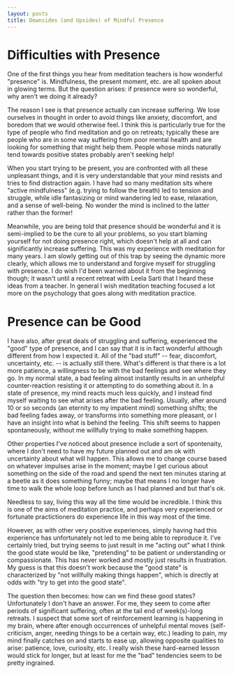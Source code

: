 ```yaml
---
layout: posts
title: Downsides (and Upsides) of Mindful Presence
---
```


# Difficulties with Presence

One of the first things you hear from meditation teachers is how wonderful "presence" is. Mindfulness, the present moment, etc. are all spoken about in glowing terms. But the question arises: if presence were so wonderful, why aren't we doing it already?

The reason I see is that presence actually can increase suffering. We lose ourselves in thought in order to avoid things like anxiety, discomfort, and boredom that we would otherwise feel. I think this is particularly true for the type of people who find meditation and go on retreats; typically these are people who are in some way suffering from poor mental health and are looking for something that might help them. People whose minds naturally tend towards positive states probably aren't seeking help!

When you start trying to be present, you are confronted with all these unpleasant things, and it is very understandable that your mind resists and tries to find distraction again. I have had so many meditation sits where "active mindfulness" (e.g. trying to follow the breath) led to tension and struggle, while idle fantasizing or mind wandering led to ease, relaxation, and a sense of well-being. No wonder the mind is inclined to the latter rather than the former!

Meanwhile, you are being told that presence should be wonderful and it is semi-implied to be the cure to all your problems, so you start blaming yourself for not doing presence right, which doesn't help at all and can significantly increase suffering. This was my experience with meditation for many years. I am slowly getting out of this trap by seeing the dynamic more clearly, which allows me to understand and forgive myself for struggling with presence. I do wish I'd been warned about it from the beginning though; it wasn't until a recent retreat with Leela Sarti that I heard these ideas from a teacher. In general I wish meditation teaching focused a lot more on the psychology that goes along with meditation practice.

# Presence can be Good

I have also, after great deals of struggling and suffering, experienced the "good" type of presence, and I can say that it is in fact wonderful although different from how I expected it. All of the "bad stuff" -- fear, discomfort, uncertainty, etc. -- is actually still there. What's different is that there is a lot more patience, a willingness to be with the bad feelings and see where they go. In my normal state, a bad feeling almost instantly results in an unhelpful counter-reaction resisting it or attempting to do something about it. In a state of presence, my mind reacts much less quickly, and I instead find myself waiting to see what arises after the bad feeling. Usually, after around 10 or so seconds (an eternity to my impatient mind) something shifts; the bad feeling fades away, or transforms into something more pleasant, or I have an insight into what is behind the feeling. This shift seems to happen spontaneously, without me willfully trying to make something happen.

Other properties I've noticed about presence include a sort of spontenaity, where I don't need to have my future planned out and am ok with uncertainty about what will happen. This allows me to change course based on whatever impulses arise in the moment; maybe I get curious about something on the side of the road and spend the next ten minutes staring at a beetle as it does something funny; maybe that means I no longer have time to walk the whole loop before lunch as I had planned and but that's ok.

Needless to say, living this way all the time would be incredible. I think this is one of the aims of meditation practice, and perhaps very experienced or fortunate practictioners do experience life in this way most of the time.

However, as with other very positive experiences, simply having had this experience has unfortunately not led to me being able to reproduce it. I've certainly tried, but trying seems to just result in me "acting out" what I think the good state would be like, "pretending" to be patient or understanding or compassionate. This has never worked and mostly just results in frustration. My guess is that this doesn't work because the "good state" is characterized by "not willfully making things happen", which is directly at odds with "try to get into the good state".

The question then becomes: how can we find these good states? Unfortunately I don't have an answer. For me, they seem to come after periods of significant suffering, often at the tail end of week(s)-long retreats. I suspect that some sort of reinforcement learning is happening in my brain, where after enough occurrences of unhelpful mental moves (self-criticism, anger, needing things to be a certain way, etc.) leading to pain, my mind finally catches on and starts to ease up, allowing opposite qualities to arise: patience, love, curiosity, etc. I really wish these hard-earned lesson would stick for longer, but at least for me the "bad" tendencies seem to be pretty ingrained.
